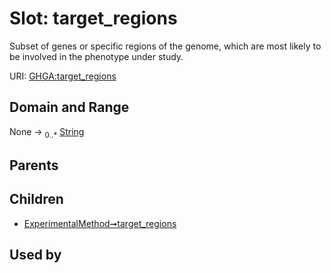 
# Slot: target_regions


Subset of genes or specific regions of the genome, which are most likely to be involved in the phenotype under study.

URI: [GHGA:target_regions](https://w3id.org/GHGA/target_regions)


## Domain and Range

None &#8594;  <sub>0..\*</sub> [String](types/String.md)

## Parents


## Children

 *  [ExperimentalMethod➞target_regions](ExperimentalMethod_target_regions.md)

## Used by

